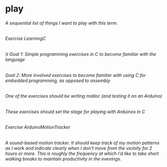 # play
###### A sequential list of things I want to play with this term.

###### Exercise LearningC
###### \t Goal 1: Simple programming exercises in C to become familiar with the language
######   Goal 2: More involved exercises to become familiar with using C for embedded programming, as opposed to assembly
######           One of the exercises should be writing malloc (and testing it on an Arduino)
######           These exercises should set the stage for playing with Arduinos in C

###### Exercise ArduinoMotionTracker
######   A sound-based motion tracker. It should keep track of my motion patterns as I work and indicate clearly when I don't move from the vicinity for 2 hours or more. This is roughly the frequency at which I'd like to take short walking breaks to maintain productivity in the evenings.
